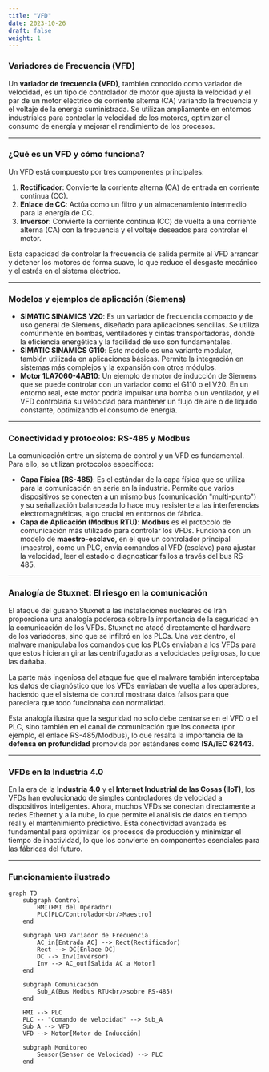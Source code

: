 ```yaml
---
title: "VFD"
date: 2023-10-26
draft: false
weight: 1
---
```


### **Variadores de Frecuencia (VFD)**

Un **variador de frecuencia (VFD)**, también conocido como variador de velocidad, es un tipo de controlador de motor que ajusta la velocidad y el par de un motor eléctrico de corriente alterna (CA) variando la frecuencia y el voltaje de la energía suministrada. Se utilizan ampliamente en entornos industriales para controlar la velocidad de los motores, optimizar el consumo de energía y mejorar el rendimiento de los procesos.

---

### **¿Qué es un VFD y cómo funciona?**

Un VFD está compuesto por tres componentes principales:
1.  **Rectificador**: Convierte la corriente alterna (CA) de entrada en corriente continua (CC).
2.  **Enlace de CC**: Actúa como un filtro y un almacenamiento intermedio para la energía de CC.
3.  **Inversor**: Convierte la corriente continua (CC) de vuelta a una corriente alterna (CA) con la frecuencia y el voltaje deseados para controlar el motor.

Esta capacidad de controlar la frecuencia de salida permite al VFD arrancar y detener los motores de forma suave, lo que reduce el desgaste mecánico y el estrés en el sistema eléctrico.

---

### **Modelos y ejemplos de aplicación (Siemens)**

* **SIMATIC SINAMICS V20**: Es un variador de frecuencia compacto y de uso general de Siemens, diseñado para aplicaciones sencillas. Se utiliza comúnmente en bombas, ventiladores y cintas transportadoras, donde la eficiencia energética y la facilidad de uso son fundamentales.
* **SIMATIC SINAMICS G110**: Este modelo es una variante modular, también utilizada en aplicaciones básicas. Permite la integración en sistemas más complejos y la expansión con otros módulos.
* **Motor 1LA7060-4AB10**: Un ejemplo de motor de inducción de Siemens que se puede controlar con un variador como el G110 o el V20. En un entorno real, este motor podría impulsar una bomba o un ventilador, y el VFD controlaría su velocidad para mantener un flujo de aire o de líquido constante, optimizando el consumo de energía.

---

### **Conectividad y protocolos: RS-485 y Modbus**

La comunicación entre un sistema de control y un VFD es fundamental. Para ello, se utilizan protocolos específicos:

* **Capa Física (RS-485)**: Es el estándar de la capa física que se utiliza para la comunicación en serie en la industria. Permite que varios dispositivos se conecten a un mismo bus (comunicación "multi-punto") y su señalización balanceada lo hace muy resistente a las interferencias electromagnéticas, algo crucial en entornos de fábrica.
* **Capa de Aplicación (Modbus RTU)**: **Modbus** es el protocolo de comunicación más utilizado para controlar los VFDs. Funciona con un modelo de **maestro-esclavo**, en el que un controlador principal (maestro), como un PLC, envía comandos al VFD (esclavo) para ajustar la velocidad, leer el estado o diagnosticar fallos a través del bus RS-485.

---

### **Analogía de Stuxnet: El riesgo en la comunicación**

El ataque del gusano Stuxnet a las instalaciones nucleares de Irán proporciona una analogía poderosa sobre la importancia de la seguridad en la comunicación de los VFDs. Stuxnet no atacó directamente el hardware de los variadores, sino que se infiltró en los PLCs. Una vez dentro, el malware manipulaba los comandos que los PLCs enviaban a los VFDs para que estos hicieran girar las centrifugadoras a velocidades peligrosas, lo que las dañaba.

La parte más ingeniosa del ataque fue que el malware también interceptaba los datos de diagnóstico que los VFDs enviaban de vuelta a los operadores, haciendo que el sistema de control mostrara datos falsos para que pareciera que todo funcionaba con normalidad.

Esta analogía ilustra que la seguridad no solo debe centrarse en el VFD o el PLC, sino también en el canal de comunicación que los conecta (por ejemplo, el enlace RS-485/Modbus), lo que resalta la importancia de la **defensa en profundidad** promovida por estándares como **ISA/IEC 62443**.

---

### **VFDs en la Industria 4.0**

En la era de la **Industria 4.0** y el **Internet Industrial de las Cosas (IIoT)**, los VFDs han evolucionado de simples controladores de velocidad a dispositivos inteligentes. Ahora, muchos VFDs se conectan directamente a redes Ethernet y a la nube, lo que permite el análisis de datos en tiempo real y el mantenimiento predictivo. Esta conectividad avanzada es fundamental para optimizar los procesos de producción y minimizar el tiempo de inactividad, lo que los convierte en componentes esenciales para las fábricas del futuro.

---

### Funcionamiento ilustrado

```mermaid
graph TD
    subgraph Control
        HMI(HMI del Operador)
        PLC[PLC/Controlador<br/>Maestro]
    end

    subgraph VFD Variador de Frecuencia
        AC_in[Entrada AC] --> Rect(Rectificador)
        Rect --> DC[Enlace DC]
        DC --> Inv(Inversor)
        Inv --> AC_out[Salida AC a Motor]
    end

    subgraph Comunicación
        Sub_A(Bus Modbus RTU<br/>sobre RS-485)
    end

    HMI --> PLC
    PLC -- "Comando de velocidad" --> Sub_A
    Sub_A --> VFD
    VFD --> Motor[Motor de Inducción]

    subgraph Monitoreo
        Sensor(Sensor de Velocidad) --> PLC
    end
